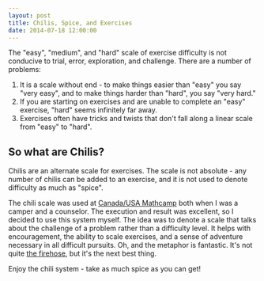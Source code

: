 ```yaml
---
layout: post
title: Chilis, Spice, and Exercises
date: 2014-07-18 12:00:00
---
```


The "easy", "medium", and "hard" scale of exercise difficulty is not conducive to trial, error, exploration, and challenge. There are a number of problems:

1. It is a scale without end - to make things easier than "easy" you say "very easy", and to make things harder than "hard", you say "very hard." 
2. If you are starting on exercises and are unable to complete an "easy" exercise, "hard" seems infinitely far away. 
3. Exercises often have tricks and twists that don't fall along a linear scale from "easy" to "hard".

## So what are Chilis?

Chilis are an alternate scale for exercises. The scale is not absolute - any number of chilis can be added to an exercise, and it is not used to denote difficulty as much as "spice". 

The chili scale was used at [Canada/USA Mathcamp](http://www.mathcamp.org) both when I was a camper and a counselor. The execution and result was excellent, so I decided to use this system myself. The idea was to denote a scale that talks about the challenge of a problem rather than a difficulty level. It helps with encouragement, the ability to scale exercises, and a sense of adventure necessary in all difficult pursuits. Oh, and the metaphor is fantastic. It's not quite [the firehose](http://hacks.mit.edu/Hacks/by_year/1991/fire_hydrant/), but it's the next best thing.

Enjoy the chili system - take as much spice as you can get!